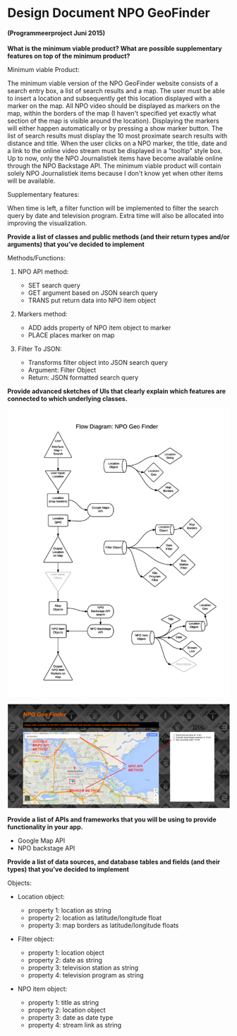 # Design Document NPO GeoFinder
#### (Programmeerproject Juni 2015)

**What is the minimum viable product? What are possible supplementary features on top of the minimum product?**

Minimum viable Product: 

The minimum viable version of the NPO GeoFinder website consists of a search entry box, a list of search results and a map. The user must be able to 
insert a location and subsequently get this location displayed with a marker on the map. All NPO video should be displayed as markers on the map, within the borders of the map (I haven't specified yet exactly what section of the map is visible
around the location). Displaying the markers will either happen automatically or by pressing a show marker button. The list of search results must display the 10 most proximate search results
with distance and title. When the user clicks on a NPO marker, the title, date and a link to the online video stream must be displayed in a "tooltip" style box.
Up to now, only the NPO Journalistiek items have become available online through the NPO Backstage API. The minimum viable product will contain solely NPO Journalistiek items because I
don't know yet when other items will be available. 

Supplementary features:

When time is left, a filter function will be implemented to filter the search query by date and television program.
Extra time will also be allocated into improving the visualization. 


**Provide a list of classes and public methods (and their return types and/or arguments) that you’ve decided to implement**
  
 Methods/Functions:
 
1. NPO API method:
	- SET search query
	- GET argument based on JSON search query
	- TRANS put return data into NPO item object
	
2. Markers method:
	- ADD adds property of NPO item object to marker
	- PLACE places marker on map

3. Filter To JSON:
	- Transforms filter object into JSON search query
	- Argument: Filter Object
	- Return: JSON formatted search query

**Provide advanced sketches of UIs that clearly explain which features are connected to which underlying classes.**

![Alt text](https://github.com/johnlocker/NPOGeoFinder/blob/master/docs/flow_diagram.png)

![Alt text](https://github.com/johnlocker/NPOGeoFinder/blob/master/docs/sketch2.png)

**Provide a list of APIs and frameworks that you will be using to provide functionality in your app.**

+ Google Map API
+ NPO backstage API


**Provide a list of data sources, and database tables and fields (and their types) that you’ve decided to implement**

Objects:

+ Location object:
  - property 1: location as string 
  - property 2: location as latitude/longitude float
  - property 3: map borders as latitude/longitude floats

+ Filter object:
  - property 1: location object
  - property 2: date as string
  - property 3: television station as string
  - property 4: television program as string
  
+ NPO item object:
  - property 1: title as string
  - property 2: location object
  - property 3: date as date type
  - property 4: stream link as string


